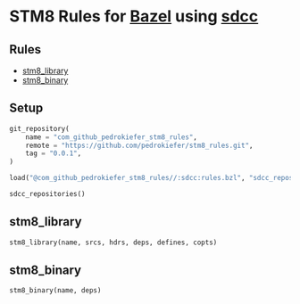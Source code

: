 # STM8 Rules for [Bazel](https://bazel.build) using [sdcc](http://sdcc.sourceforge.net/)

## Rules

* [stm8_library](#stm8_library)
* [stm8_binary](#stm8_binary)

## Setup

```python
git_repository(
    name = "com_github_pedrokiefer_stm8_rules",
    remote = "https://github.com/pedrokiefer/stm8_rules.git",
    tag = "0.0.1",
)

load("@com_github_pedrokiefer_stm8_rules//:sdcc:rules.bzl", "sdcc_repositories")

sdcc_repositories()
```

## stm8_library

```python
stm8_library(name, srcs, hdrs, deps, defines, copts)
```

## stm8_binary

```python
stm8_binary(name, deps)
```

